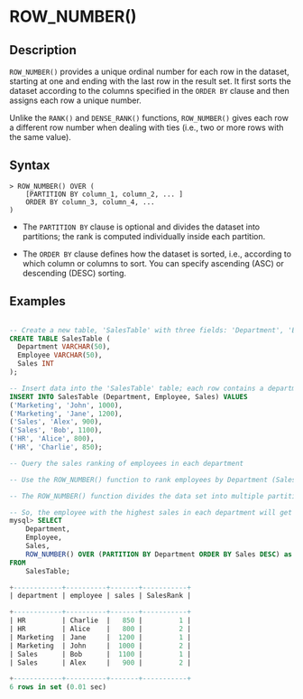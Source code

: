 # **ROW_NUMBER()**

## **Description**

`ROW_NUMBER()` provides a unique ordinal number for each row in the dataset, starting at one and ending with the last row in the result set. It first sorts the dataset according to the columns specified in the `ORDER BY` clause and then assigns each row a unique number.

Unlike the `RANK()` and `DENSE_RANK()` functions, `ROW_NUMBER()` gives each row a different row number when dealing with ties (i.e., two or more rows with the same value).

## **Syntax**

```
> ROW_NUMBER() OVER (
    [PARTITION BY column_1, column_2, ... ]
    ORDER BY column_3, column_4, ...
)
```

- The `PARTITION BY` clause is optional and divides the dataset into partitions; the rank is computed individually inside each partition.

- The `ORDER BY` clause defines how the dataset is sorted, i.e., according to which column or columns to sort. You can specify ascending (ASC) or descending (DESC) sorting.

## **Examples**

```sql

-- Create a new table, 'SalesTable' with three fields: 'Department', 'Employee', and 'Sales'
CREATE TABLE SalesTable (
  Department VARCHAR(50),
  Employee VARCHAR(50),
  Sales INT
);

-- Insert data into the 'SalesTable' table; each row contains a department (Department), an employee (Employee), and their sales (Sales)
INSERT INTO SalesTable (Department, Employee, Sales) VALUES
('Marketing', 'John', 1000),
('Marketing', 'Jane', 1200),
('Sales', 'Alex', 900),
('Sales', 'Bob', 1100),
('HR', 'Alice', 800),
('HR', 'Charlie', 850);

-- Query the sales ranking of employees in each department

-- Use the ROW_NUMBER() function to rank employees by Department (Sales)

-- The ROW_NUMBER() function divides the data set into multiple partitions according to the department (Department), then sorts the sales in descending order within each partition, and assigns each row a unique row number (SalesRank )

-- So, the employee with the highest sales in each department will get row number 1, the employee with the second highest sales will get row number 2, and so on
mysql> SELECT
    Department,
    Employee,
    Sales,
    ROW_NUMBER() OVER (PARTITION BY Department ORDER BY Sales DESC) as SalesRank
FROM
    SalesTable;

+------------+----------+-------+-----------+
| department | employee | sales | SalesRank |

+------------+----------+-------+-----------+
| HR         | Charlie  |   850 |         1 |
| HR         | Alice    |   800 |         2 |
| Marketing  | Jane     |  1200 |         1 |
| Marketing  | John     |  1000 |         2 |
| Sales      | Bob      |  1100 |         1 |
| Sales      | Alex     |   900 |         2 |

+------------+----------+-------+-----------+
6 rows in set (0.01 sec)
```

